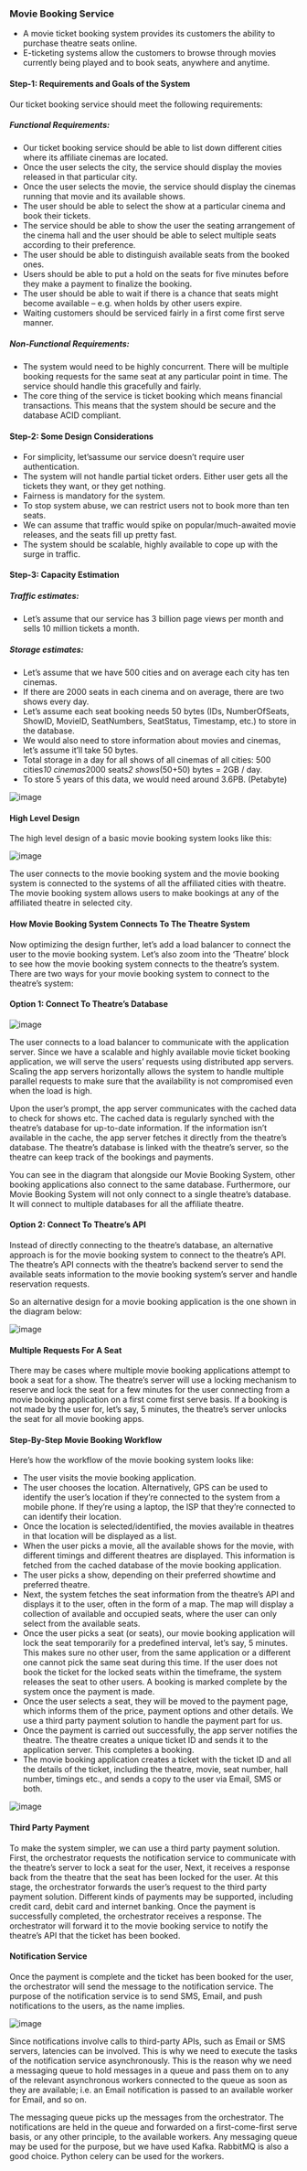 ### Movie Booking Service

- A movie ticket booking system provides its customers the ability to purchase theatre seats online.
- E-ticketing systems allow the customers to browse through movies currently being played and to book seats, anywhere and anytime.

#### Step-1: Requirements and Goals of the System
Our ticket booking service should meet the following requirements:
##### Functional Requirements:
  - Our ticket booking service should be able to list down different cities where its affiliate cinemas are located.
  - Once the user selects the city, the service should display the movies released in that particular city.
  - Once the user selects the movie, the service should display the cinemas running that movie and its available shows.
  - The user should be able to select the show at a particular cinema and book their tickets.
  - The service should be able to show the user the seating arrangement of the cinema hall and the user should be able to select multiple seats according to their preference.
  - The user should be able to distinguish available seats from the booked ones.
  - Users should be able to put a hold on the seats for five minutes before they make a payment to finalize the booking.
  - The user should be able to wait if there is a chance that seats might become available – e.g. when holds by other users expire.
  - Waiting customers should be serviced fairly in a first come first serve manner.
##### Non-Functional Requirements:
  - The system would need to be highly concurrent. There will be multiple booking requests for the same seat at any particular point in time. The service should handle this gracefully and fairly.
  - The core thing of the service is ticket booking which means financial transactions. This means that the system should be secure and the database ACID compliant.

#### Step-2: Some Design Considerations
- For simplicity, let’sassume our service doesn’t require user authentication.
- The system will not handle partial ticket orders. Either user gets all the tickets they want, or they get nothing.
- Fairness is mandatory for the system.
- To stop system abuse, we can restrict users not to book more than ten seats.
- We can assume that traffic would spike on popular/much-awaited movie releases, and the seats fill up pretty fast.
- The system should be scalable, highly available to cope up with the surge in traffic.

#### Step-3: Capacity Estimation
##### Traffic estimates:
- Let’s assume that our service has 3 billion page views per month and sells 10 million tickets a month.
##### Storage estimates:
- Let’s assume that we have 500 cities and on average each city has ten cinemas.
- If there are 2000 seats in each cinema and on average, there are two shows every day.
- Let’s assume each seat booking needs 50 bytes (IDs, NumberOfSeats, ShowID, MovieID, SeatNumbers, SeatStatus, Timestamp, etc.) to store in the database.
- We would also need to store information about movies and cinemas, let’s assume it’ll take 50 bytes.
- Total storage in a day for all shows of all cinemas of all cities: 500 cities*10 cinemas*2000 seats*2 shows*(50+50) bytes = 2GB / day.
- To store 5 years of this data, we would need around 3.6PB. (Petabyte) 

![image](https://user-images.githubusercontent.com/41802889/170082826-a8a95960-9cd2-4cc0-ae2b-ddac0ef3f8bb.png)

#### High Level Design
The high level design of a basic movie booking system looks like this:

![image](https://user-images.githubusercontent.com/41802889/169036742-c09e4d8d-25d8-4bac-bdec-f1070ab40042.png)

The user connects to the movie booking system and the movie booking system is connected to the systems of all the affiliated cities with theatre. The movie booking system allows users to make bookings at any of the affiliated theatre in selected city.

#### How Movie Booking System Connects To The Theatre System
Now optimizing the design further, let’s add a load balancer to connect the user to the movie booking system. Let’s also zoom into the ‘Theatre’ block to see how the movie booking system connects to the theatre’s system. There are two ways for your movie booking system to connect to the theatre’s system:

#### Option 1: Connect To Theatre’s Database

![image](https://user-images.githubusercontent.com/41802889/169042676-c160e99c-4069-4a7c-bc21-eb2adc99b762.png)

The user connects to a load balancer to communicate with the application server. Since we have a scalable and highly available movie ticket booking application, we will serve the users’ requests using distributed app servers. Scaling the app servers horizontally allows the system to handle multiple parallel requests to make sure that the availability is not compromised even when the load is high.

Upon the user’s prompt, the app server communicates with the cached data to check for shows etc. The cached data is regularly synched with the theatre’s database for up-to-date information. If the information isn’t available in the cache, the app server fetches it directly from the theatre’s database. The theatre’s database is linked with the theatre’s server, so the theatre can keep track of the bookings and payments.

You can see in the diagram that alongside our Movie Booking System, other booking applications also connect to the same database. Furthermore, our Movie Booking System will not only connect to a single theatre’s database. It will connect to multiple databases for all the affiliate theatre.

#### Option 2: Connect To Theatre’s API
Instead of directly connecting to the theatre’s database, an alternative approach is for the movie booking system to connect to the theatre’s API. The theatre’s API connects with the theatre’s backend server to send the available seats information to the movie booking system’s server and handle reservation requests.

So an alternative design for a movie booking application is the one shown in the diagram below:

![image](https://user-images.githubusercontent.com/41802889/169047765-7e762fa3-81b6-4686-b04a-4dce9516d301.png)

#### Multiple Requests For A Seat
There may be cases where multiple movie booking applications attempt to book a seat for a show. The theatre’s server will use a locking mechanism to reserve and lock the seat for a few minutes for the user connecting from a movie booking application on a first come first serve basis. If a booking is not made by the user for, let’s say, 5 minutes, the theatre’s server unlocks the seat for all movie booking apps.

#### Step-By-Step Movie Booking Workflow
Here’s how the workflow of the movie booking system looks like:

- The user visits the movie booking application.
- The user chooses the location. Alternatively, GPS can be used to identify the user’s location if they’re connected to the system from a mobile phone. If they’re using a laptop, the ISP that they’re connected to can identify their location.
- Once the location is selected/identified, the movies available in theatres in that location will be displayed as a list.
- When the user picks a movie, all the available shows for the movie, with different timings and different theatres are displayed. This information is fetched from the cached database of the movie booking application.
- The user picks a show, depending on their preferred showtime and preferred theatre.
- Next, the system fetches the seat information from the theatre’s API and displays it to the user, often in the form of a map. The map will display a collection of available and occupied seats, where the user can only select from the available seats.
- Once the user picks a seat (or seats), our movie booking application will lock the seat temporarily for a predefined interval, let’s say, 5 minutes. This makes sure no other user, from the same application or a different one cannot pick the same seat during this time. If the user does not book the ticket for the locked seats within the timeframe, the system releases the seat to other users. A booking is marked complete by the system once the payment is made.
- Once the user selects a seat, they will be moved to the payment page, which informs them of the price, payment options and other details. We use a third party payment solution to handle the payment part for us.
- Once the payment is carried out successfully, the app server notifies the theatre. The theatre creates a unique ticket ID and sends it to the application server. This completes a booking.
- The movie booking application creates a ticket with the ticket ID and all the details of the ticket, including the theatre, movie, seat number, hall number, timings etc., and sends a copy to the user via Email, SMS or both.

![image](https://user-images.githubusercontent.com/41802889/169103812-c9155982-b8f3-4c1f-baac-883a5747526d.png)

#### Third Party Payment

To make the system simpler, we can use a third party payment solution. First, the orchestrator requests the notification service to communicate with the theatre’s server to lock a seat for the user, Next, it receives a response back from the theatre that the seat has been locked for the user. At this stage, the orchestrator forwards the user’s request to the third party payment solution. Different kinds of payments may be supported, including credit card, debit card and internet banking. Once the payment is successfully completed, the orchestrator receives a response. The orchestrator will forward it to the movie booking service to notify the theatre’s API that the ticket has been booked.

#### Notification Service

Once the payment is complete and the ticket has been booked for the user, the orchestrator will send the message to the notification service. The purpose of the notification service is to send SMS, Email, and push notifications to the users, as the name implies.

![image](https://user-images.githubusercontent.com/41802889/169105537-084694b4-e5fb-46d4-80d5-d6c30d61c131.png)

Since notifications involve calls to third-party APIs, such as Email or SMS servers, latencies can be involved. This is why we need to execute the tasks of the notification service asynchronously. This is the reason why we need a messaging queue to hold messages in a queue and pass them on to any of the relevant asynchronous workers connected to the queue as soon as they are available; i.e. an Email notification is passed to an available worker for Email, and so on.

The messaging queue picks up the messages from the orchestrator. The notifications are held in the queue and forwarded on a first-come-first serve basis, or any other principle, to the available workers. Any messaging queue may be used for the purpose, but we have used Kafka. RabbitMQ is also a good choice. Python celery can be used for the workers.

